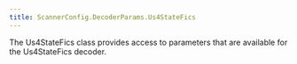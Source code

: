 ```yaml
---
title: ScannerConfig.DecoderParams.Us4StateFics
---
```


The Us4StateFics class provides access to parameters that are
 available for the Us4StateFics decoder.


